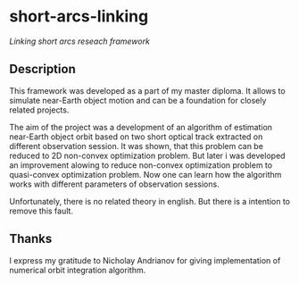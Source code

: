 # short-arcs-linking

*Linking short arcs reseach framework*

## Description
This framework was developed as a part of my master diploma. It allows to simulate near-Earth object motion and can be a foundation for closely related projects. 

The  aim of the project was a development of an algorithm of estimation near-Earth object orbit based on two short optical track extracted on different observation session. It was shown, that this problem can be reduced to 2D non-convex optimization problem. But later i was developed an improvement alowing to reduce non-convex optimization problem to quasi-convex optimization problem. Now one can learn how the algorithm works with different parameters of observation sessions.

Unfortunately, there is no related theory in english.  But there is a intention to remove this fault.

## Thanks
I express my gratitude to Nicholay Andrianov for giving implementation of numerical orbit integration algorithm.
